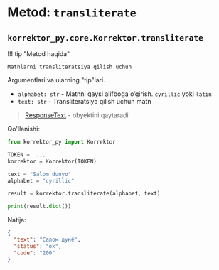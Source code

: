 # Metod: `transliterate`

## **`korrektor_py.core.Korrektor.transliterate`**

!!! tip "Metod haqida"

    Matnlarni transliteratsiya qilish uchun

Argumentlari va ularning "tip"lari.

- `alphabet: str` - Matnni qaysi alifboga o’girish. `cyrillic` yoki `latin`
- `text: str` - Transliteratsiya qilish uchun matn

> [ResponseText](/korrektor-py/objects/#korrektor_pymodelsresponsetext) - obyektini qaytaradi

Qo'llanishi:

```python title="transliterate.py" hl_lines="9"
from korrektor_py import Korrektor

TOKEN =  ...
korrektor = Korrektor(TOKEN)

text = "Salom dunyo"
alphabet = "cyrillic"

result = korrektor.transliterate(alphabet, text)

print(result.dict())
```

Natija:

```json
{
  "text": "Салом дунё",
  "status": "ok",
  "code": "200"
}
```
